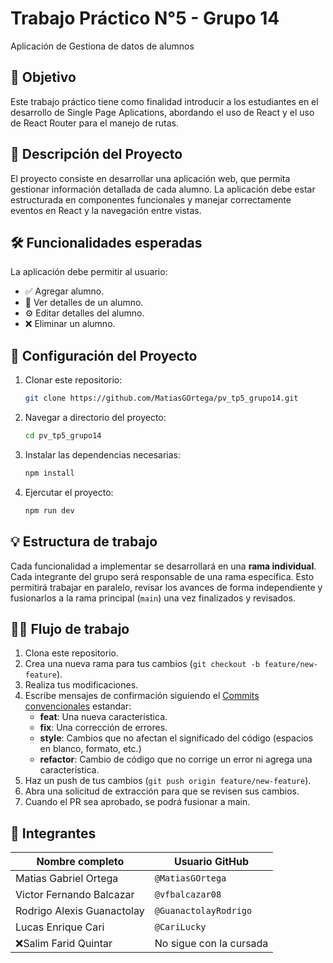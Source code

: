 # Trabajo Práctico N°5 - Grupo 14

Aplicación de Gestiona de datos de alumnos

## 🎯 Objetivo

Este trabajo práctico tiene como finalidad introducir a los estudiantes en el desarrollo de Single Page Aplications, abordando el uso de React y el uso de React Router para el manejo de rutas.

## 📝 Descripción del Proyecto

El proyecto consiste en desarrollar una aplicación web, que permita gestionar información detallada de cada alumno. La aplicación debe estar estructurada en componentes funcionales y manejar correctamente eventos en React y la navegación entre vistas.

## 🛠️ Funcionalidades esperadas

La aplicación debe permitir al usuario:

- ✅ Agregar alumno.
- 🔎 Ver detalles de un alumno.
- ⚙ Editar detalles del alumno.
- ❌ Eliminar un alumno.

## 🚀 Configuración del Proyecto

1. Clonar este repositorio:

   ```bash
   git clone https://github.com/MatiasGOrtega/pv_tp5_grupo14.git
   ```

2. Navegar a directorio del proyecto:

   ```bash
   cd pv_tp5_grupo14
   ```

3. Instalar las dependencias necesarias:

   ```bash
   npm install
   ```

4. Ejercutar el proyecto:

   ```bash
   npm run dev
   ```

## 💡 Estructura de trabajo

Cada funcionalidad a implementar se desarrollará en una **rama individual**. Cada integrante del grupo será responsable de una rama específica. Esto permitirá trabajar en paralelo, revisar los avances de forma independiente y fusionarlos a la rama principal (`main`) una vez finalizados y revisados.

## 🧑‍💻 Flujo de trabajo

1. Clona este repositorio.
2. Crea una nueva rama para tus cambios (`git checkout -b feature/new-feature`).
3. Realiza tus modificaciones.
4. Escribe mensajes de confirmación siguiendo el [Commits convencionales](https://www.conventionalcommits.org/en/v1.0.0/) estandar:
   - **feat**: Una nueva característica.
   - **fix**: Una corrección de errores.
   - **style**: Cambios que no afectan el significado del código (espacios en blanco, formato, etc.)
   - **refactor**: Cambio de código que no corrige un error ni agrega una característica.
5. Haz un push de tus cambios (`git push origin feature/new-feature`).
6. Abra una solicitud de extracción para que se revisen sus cambios.
7. Cuando el PR sea aprobado, se podrá fusionar a main.

## 👥 Integrantes

| Nombre completo              | Usuario GitHub        |
| --------------------------   | --------------------- |
| Matias Gabriel Ortega        | `@MatiasGOrtega`      |
| Victor Fernando Balcazar     | `@vfbalcazar08`       |
| Rodrigo Alexis Guanactolay   | `@GuanactolayRodrigo` | 
| Lucas Enrique Cari           | `@CariLucky`          |
| ❌Salim Farid Quintar       | No sigue con la cursada|
